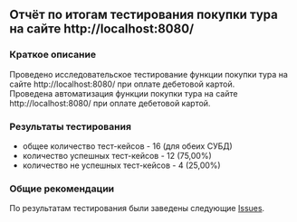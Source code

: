 ## Отчёт по итогам тестирования покупки тура на сайте http://localhost:8080/

### Краткое описание

Проведено исследовательское тестирование функции покупки тура на сайте http://localhost:8080/ при оплате дебетовой картой.\
Проведена автоматизация функции покупки тура на сайте http://localhost:8080/ при оплате дебетовой картой.

### Результаты тестирования

- общее количество тест-кейсов - 16 (для обеих СУБД)
- количество успешных тест-кейсов - 12 (75,00%)
- количество не успешных тест-кейсов - 4 (25,00%)

### Общие рекомендации

По результатам тестирования были заведены следующие [Issues](  ).